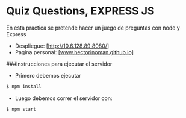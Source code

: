 # Quiz Questions, EXPRESS JS

En esta practica se pretende hacer un juego de preguntas con node y Express

- Despliegue: [http://10.6.128.89:8080/]
- Pagina personal: [www.hectorinoman.github.io]



###Instrucciones para ejecutar el servidor
- Primero debemos ejecutar
 ```sh
$ npm install
```

- Luego debemos correr el servidor con:

 ```sh
$ npm start
```